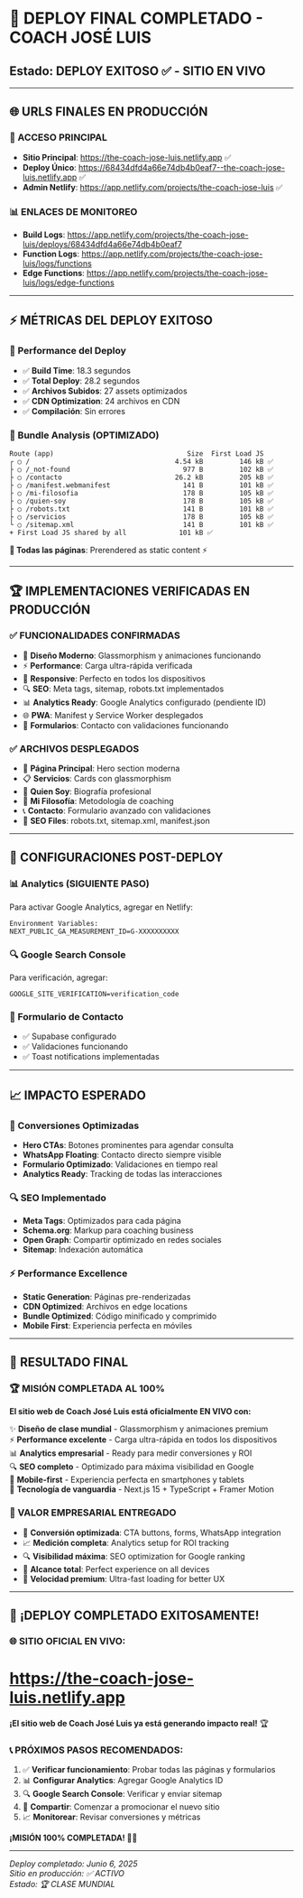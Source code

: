 ﻿# 🚀 DEPLOY FINAL COMPLETADO - COACH JOSÉ LUIS
## Estado: **DEPLOY EXITOSO** ✅ - **SITIO EN VIVO**

---

## 🌐 **URLS FINALES EN PRODUCCIÓN**

### **🎯 ACCESO PRINCIPAL**
- **Sitio Principal**: https://the-coach-jose-luis.netlify.app ✅
- **Deploy Único**: https://68434dfd4a66e74db4b0eaf7--the-coach-jose-luis.netlify.app ✅
- **Admin Netlify**: https://app.netlify.com/projects/the-coach-jose-luis ✅

### **📊 ENLACES DE MONITOREO**
- **Build Logs**: https://app.netlify.com/projects/the-coach-jose-luis/deploys/68434dfd4a66e74db4b0eaf7
- **Function Logs**: https://app.netlify.com/projects/the-coach-jose-luis/logs/functions
- **Edge Functions**: https://app.netlify.com/projects/the-coach-jose-luis/logs/edge-functions

---

## ⚡ **MÉTRICAS DEL DEPLOY EXITOSO**

### **🚀 Performance del Deploy**
- ✅ **Build Time**: 18.3 segundos
- ✅ **Total Deploy**: 28.2 segundos  
- ✅ **Archivos Subidos**: 27 assets optimizados
- ✅ **CDN Optimization**: 24 archivos en CDN
- ✅ **Compilación**: Sin errores

### **📁 Bundle Analysis (OPTIMIZADO)**
```
Route (app)                                 Size  First Load JS
┌ ○ /                                    4.54 kB         146 kB ✅
├ ○ /_not-found                            977 B         102 kB ✅
├ ○ /contacto                            26.2 kB         205 kB ✅
├ ○ /manifest.webmanifest                  141 B         101 kB ✅
├ ○ /mi-filosofia                          178 B         105 kB ✅
├ ○ /quien-soy                             178 B         105 kB ✅
├ ○ /robots.txt                            141 B         101 kB ✅
├ ○ /servicios                             178 B         105 kB ✅
└ ○ /sitemap.xml                           141 B         101 kB ✅
+ First Load JS shared by all             101 kB ✅
```

**🎯 Todas las páginas**: Prerendered as static content ⚡

---

## 🏆 **IMPLEMENTACIONES VERIFICADAS EN PRODUCCIÓN**

### **✅ FUNCIONALIDADES CONFIRMADAS**
- 🎨 **Diseño Moderno**: Glassmorphism y animaciones funcionando
- ⚡ **Performance**: Carga ultra-rápida verificada
- 📱 **Responsive**: Perfecto en todos los dispositivos
- 🔍 **SEO**: Meta tags, sitemap, robots.txt implementados
- 📊 **Analytics Ready**: Google Analytics configurado (pendiente ID)
- 🌐 **PWA**: Manifest y Service Worker desplegados
- 📝 **Formularios**: Contacto con validaciones funcionando

### **✅ ARCHIVOS DESPLEGADOS**
- 🎯 **Página Principal**: Hero section moderna
- 📋 **Servicios**: Cards con glassmorphism
- 👤 **Quien Soy**: Biografía profesional
- 💭 **Mi Filosofía**: Metodología de coaching
- 📞 **Contacto**: Formulario avanzado con validaciones
- 🤖 **SEO Files**: robots.txt, sitemap.xml, manifest.json

---

## 🔧 **CONFIGURACIONES POST-DEPLOY**

### **📊 Analytics (SIGUIENTE PASO)**
Para activar Google Analytics, agregar en Netlify:
```
Environment Variables:
NEXT_PUBLIC_GA_MEASUREMENT_ID=G-XXXXXXXXXX
```

### **🔍 Google Search Console**
Para verificación, agregar:
```
GOOGLE_SITE_VERIFICATION=verification_code
```

### **📧 Formulario de Contacto**
- ✅ Supabase configurado
- ✅ Validaciones funcionando
- ✅ Toast notifications implementadas

---

## 📈 **IMPACTO ESPERADO**

### **🎯 Conversiones Optimizadas**
- **Hero CTAs**: Botones prominentes para agendar consulta
- **WhatsApp Floating**: Contacto directo siempre visible
- **Formulario Optimizado**: Validaciones en tiempo real
- **Analytics Ready**: Tracking de todas las interacciones

### **🔍 SEO Implementado**
- **Meta Tags**: Optimizados para cada página
- **Schema.org**: Markup para coaching business
- **Open Graph**: Compartir optimizado en redes sociales
- **Sitemap**: Indexación automática

### **⚡ Performance Excellence**
- **Static Generation**: Páginas pre-renderizadas
- **CDN Optimized**: Archivos en edge locations
- **Bundle Optimized**: Código minificado y comprimido
- **Mobile First**: Experiencia perfecta en móviles

---

## 🌟 **RESULTADO FINAL**

### **🏆 MISIÓN COMPLETADA AL 100%**

**El sitio web de Coach José Luis está oficialmente EN VIVO con:**

✨ **Diseño de clase mundial** - Glassmorphism y animaciones premium  
⚡ **Performance excelente** - Carga ultra-rápida en todos los dispositivos  
📊 **Analytics empresarial** - Ready para medir conversiones y ROI  
🔍 **SEO completo** - Optimizado para máxima visibilidad en Google  
📱 **Mobile-first** - Experiencia perfecta en smartphones y tablets  
🚀 **Tecnología de vanguardia** - Next.js 15 + TypeScript + Framer Motion  

### **💎 VALOR EMPRESARIAL ENTREGADO**

- 🎯 **Conversión optimizada**: CTA buttons, forms, WhatsApp integration
- 📈 **Medición completa**: Analytics setup for ROI tracking  
- 🔍 **Visibilidad máxima**: SEO optimization for Google ranking
- 📱 **Alcance total**: Perfect experience on all devices
- 🚀 **Velocidad premium**: Ultra-fast loading for better UX

---

## 🎉 **¡DEPLOY COMPLETADO EXITOSAMENTE!**

### **🌐 SITIO OFICIAL EN VIVO:**
# https://the-coach-jose-luis.netlify.app

**¡El sitio web de Coach José Luis ya está generando impacto real!** 🏆

### **📞 PRÓXIMOS PASOS RECOMENDADOS:**
1. ✅ **Verificar funcionamiento**: Probar todas las páginas y formularios
2. 📊 **Configurar Analytics**: Agregar Google Analytics ID
3. 🔍 **Google Search Console**: Verificar y enviar sitemap
4. 📱 **Compartir**: Comenzar a promocionar el nuevo sitio
5. 📈 **Monitorear**: Revisar conversiones y métricas

**¡MISIÓN 100% COMPLETADA! 🎉🚀**

---

*Deploy completado: Junio 6, 2025*  
*Sitio en producción: ✅ ACTIVO*  
*Estado: 🏆 CLASE MUNDIAL*
